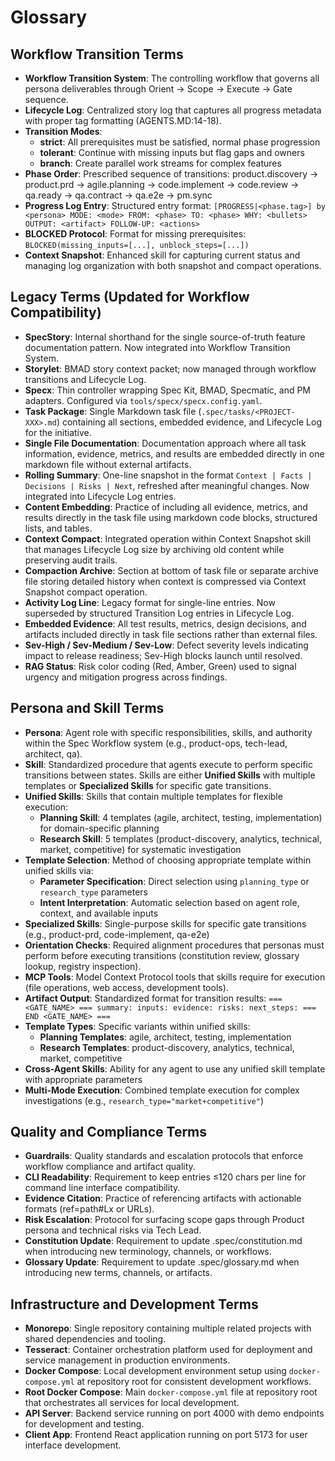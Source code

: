# Glossary

## Workflow Transition Terms

- **Workflow Transition System**: The controlling workflow that governs all persona deliverables through Orient → Scope → Execute → Gate sequence.
- **Lifecycle Log**: Centralized story log that captures all progress metadata with proper tag formatting (AGENTS.MD:14-18).
- **Transition Modes**:
  - **strict**: All prerequisites must be satisfied, normal phase progression
  - **tolerant**: Continue with missing inputs but flag gaps and owners
  - **branch**: Create parallel work streams for complex features
- **Phase Order**: Prescribed sequence of transitions: product.discovery → product.prd → agile.planning → code.implement → code.review → qa.ready → qa.contract → qa.e2e → pm.sync
- **Progress Log Entry**: Structured entry format: `[PROGRESS|<phase.tag>] by <persona> MODE: <mode> FROM: <phase> TO: <phase> WHY: <bullets> OUTPUT: <artifact> FOLLOW-UP: <actions>`
- **BLOCKED Protocol**: Format for missing prerequisites: `BLOCKED(missing_inputs=[...], unblock_steps=[...])`
- **Context Snapshot**: Enhanced skill for capturing current status and managing log organization with both snapshot and compact operations.

## Legacy Terms (Updated for Workflow Compatibility)

- **SpecStory**: Internal shorthand for the single source-of-truth feature documentation pattern. Now integrated into Workflow Transition System.
- **Storylet**: BMAD story context packet; now managed through workflow transitions and Lifecycle Log.
- **Specx**: Thin controller wrapping Spec Kit, BMAD, Specmatic, and PM adapters. Configured via `tools/specx/specx.config.yaml`.
- **Task Package**: Single Markdown task file (`.spec/tasks/<PROJECT-XXX>.md`) containing all sections, embedded evidence, and Lifecycle Log for the initiative.
- **Single File Documentation**: Documentation approach where all task information, evidence, metrics, and results are embedded directly in one markdown file without external artifacts.
- **Rolling Summary**: One-line snapshot in the format `Context | Facts | Decisions | Risks | Next`, refreshed after meaningful changes. Now integrated into Lifecycle Log entries.
- **Content Embedding**: Practice of including all evidence, metrics, and results directly in the task file using markdown code blocks, structured lists, and tables.
- **Context Compact**: Integrated operation within Context Snapshot skill that manages Lifecycle Log size by archiving old content while preserving audit trails.
- **Compaction Archive**: Section at bottom of task file or separate archive file storing detailed history when context is compressed via Context Snapshot compact operation.
- **Activity Log Line**: Legacy format for single-line entries. Now superseded by structured Transition Log entries in Lifecycle Log.
- **Embedded Evidence**: All test results, metrics, design decisions, and artifacts included directly in task file sections rather than external files.
- **Sev-High / Sev-Medium / Sev-Low**: Defect severity levels indicating impact to release readiness; Sev-High blocks launch until resolved.
- **RAG Status**: Risk color coding (Red, Amber, Green) used to signal urgency and mitigation progress across findings.

## Persona and Skill Terms

- **Persona**: Agent role with specific responsibilities, skills, and authority within the Spec Workflow system (e.g., product-ops, tech-lead, architect, qa).
- **Skill**: Standardized procedure that agents execute to perform specific transitions between states. Skills are either **Unified Skills** with multiple templates or **Specialized Skills** for specific gate transitions.
- **Unified Skills**: Skills that contain multiple templates for flexible execution:
  - **Planning Skill**: 4 templates (agile, architect, testing, implementation) for domain-specific planning
  - **Research Skill**: 5 templates (product-discovery, analytics, technical, market, competitive) for systematic investigation
- **Template Selection**: Method of choosing appropriate template within unified skills via:
  - **Parameter Specification**: Direct selection using `planning_type` or `research_type` parameters
  - **Intent Interpretation**: Automatic selection based on agent role, context, and available inputs
- **Specialized Skills**: Single-purpose skills for specific gate transitions (e.g., product-prd, code-implement, qa-e2e)
- **Orientation Checks**: Required alignment procedures that personas must perform before executing transitions (constitution review, glossary lookup, registry inspection).
- **MCP Tools**: Model Context Protocol tools that skills require for execution (file operations, web access, development tools).
- **Artifact Output**: Standardized format for transition results: `=== <GATE_NAME> === summary: inputs: evidence: risks: next_steps: === END <GATE_NAME> ===`
- **Template Types**: Specific variants within unified skills:
  - **Planning Templates**: agile, architect, testing, implementation
  - **Research Templates**: product-discovery, analytics, technical, market, competitive
- **Cross-Agent Skills**: Ability for any agent to use any unified skill template with appropriate parameters
- **Multi-Mode Execution**: Combined template execution for complex investigations (e.g., `research_type="market+competitive"`)

## Quality and Compliance Terms

- **Guardrails**: Quality standards and escalation protocols that enforce workflow compliance and artifact quality.
- **CLI Readability**: Requirement to keep entries ≤120 chars per line for command line interface compatibility.
- **Evidence Citation**: Practice of referencing artifacts with actionable formats (ref=path#Lx or URLs).
- **Risk Escalation**: Protocol for surfacing scope gaps through Product persona and technical risks via Tech Lead.
- **Constitution Update**: Requirement to update .spec/constitution.md when introducing new terminology, channels, or workflows.
- **Glossary Update**: Requirement to update .spec/glossary.md when introducing new terms, channels, or artifacts.

## Infrastructure and Development Terms

- **Monorepo**: Single repository containing multiple related projects with shared dependencies and tooling.
- **Tesseract**: Container orchestration platform used for deployment and service management in production environments.
- **Docker Compose**: Local development environment setup using `docker-compose.yml` at repository root for consistent development workflows.
- **Root Docker Compose**: Main `docker-compose.yml` file at repository root that orchestrates all services for local development.
- **API Server**: Backend service running on port 4000 with demo endpoints for development and testing.
- **Client App**: Frontend React application running on port 5173 for user interface development.
